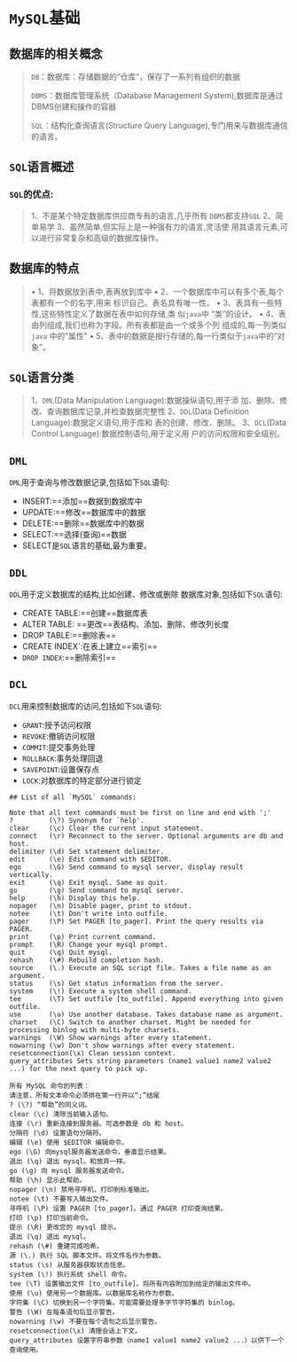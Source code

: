 # `MySQL`基础

## 数据库的相关概念

> `DB`：数据库：存储数据的“仓库”，保存了一系列有组织的数据
>
> `DBMS`：数据库管理系统（Database Management System),数据库是通过DBMS创建和操作的容器
>
> `SQL`：结构化查询语言(Structure Query Language),专门用来与数据库通信的语言。



## `SQL`语言概述

### `SQL`的优点:

> 1、不是某个特定数据库供应商专有的语言,几乎所有
> `DBMS`都支持`SQL`
> 2、简单易学
> 3、虽然简单,但实际上是一种强有力的语言,灵活使
> 用其语言元素,可以进行非常复杂和高级的数据库操作。

## 数据库的特点

> • 1、将数据放到表中,表再放到库中
> • 2、一个数据库中可以有多个表,每个表都有一个的名字,用来
> 标识自己。表名具有唯一性。
> • 3、表具有一些特性,这些特性定义了数据在表中如何存储,类
> 似`java`中 “类”的设计。
> • 4、表由列组成,我们也称为字段。所有表都是由一个或多个列
> 组成的,每一列类似`java` 中的”属性”
> • 5、表中的数据是按行存储的,每一行类似于`java`中的“对象”。
>
> 

## `SQL`语言分类

> 1、`DML`(Data Manipulation Language):数据操纵语句,用于添
> 加、删除、修改、查询数据库记录,并检查数据完整性
> 2、`DDL`(Data Definition Language):数据定义语句,用于库和
> 表的创建、修改、删除。
> 3、`DCL`(Data Control Language):数据控制语句,用于定义用
> 户的访问权限和安全级别。

## `DML`

`DML`用于查询与修改数据记录,包括如下`SQL`语句:

+ INSERT:==添加==数据到数据库中
+ UPDATE:==修改==数据库中的数据
+ DELETE:==删除==数据库中的数据
+ SELECT:==选择(查询)==数据
+  SELECT是`SQL`语言的基础,最为重要。

## `DDL`

`DDL`用于定义数据库的结构,比如创建、修改或删除
数据库对象,包括如下`SQL`语句:

+ CREATE TABLE:==创建==数据库表
+ ALTER TABLE: ==更改==表结构、添加、删除、修改列长度
+ DROP TABLE:==删除表==
+ CREATE INDEX`:在表上建立==索引==
+ `DROP INDEX`:==删除索引==

## `DCL`

`DCL`用来控制数据库的访问,包括如下`SQL`语句:

+ `GRANT`:授予访问权限
+ `REVOKE`:撤销访问权限
+ `COMMIT`:提交事务处理
+ `ROLLBACK`:事务处理回退
+ `SAVEPOINT`:设置保存点
+ `LOCK`:对数据库的特定部分进行锁定

```
## List of all `MySQL` commands:

Note that all text commands must be first on line and end with ';'
?         (\?) Synonym for `help'.
clear     (\c) Clear the current input statement.
connect   (\r) Reconnect to the server. Optional arguments are db and host.
delimiter (\d) Set statement delimiter.
edit      (\e) Edit command with $EDITOR.
ego       (\G) Send command to mysql server, display result vertically.
exit      (\q) Exit mysql. Same as quit.
go        (\g) Send command to mysql server.
help      (\h) Display this help.
nopager   (\n) Disable pager, print to stdout.
notee     (\t) Don't write into outfile.
pager     (\P) Set PAGER [to_pager]. Print the query results via PAGER.
print     (\p) Print current command.
prompt    (\R) Change your mysql prompt.
quit      (\q) Quit mysql.
rehash    (\#) Rebuild completion hash.
source    (\.) Execute an SQL script file. Takes a file name as an argument.
status    (\s) Get status information from the server.
system    (\!) Execute a system shell command.
tee       (\T) Set outfile [to_outfile]. Append everything into given outfile.
use       (\u) Use another database. Takes database name as argument.
charset   (\C) Switch to another charset. Might be needed for processing binlog with multi-byte charsets.
warnings  (\W) Show warnings after every statement.
nowarning (\w) Don't show warnings after every statement.
resetconnection(\x) Clean session context.
query_attributes Sets string parameters (name1 value1 name2 value2 ...) for the next query to pick up.
```





```
所有 MySQL 命令的列表：
请注意，所有文本命令必须排在第一行并以“;”结尾
? (\?) “帮助”的同义词。
clear (\c) 清除当前输入语句。
连接 (\r) 重新连接到服务器。可选参数是 db 和 host。
分隔符 (\d) 设置语句分隔符。
编辑 (\e) 使用 $EDITOR 编辑命令。
ego (\G) 向mysql服务器发送命令，垂直显示结果。
退出 (\q) 退出 mysql。和放弃一样。
go (\g) 向 mysql 服务器发送命令。
帮助 (\h) 显示此帮助。
nopager (\n) 禁用寻呼机，打印到标准输出。
notee (\t) 不要写入输出文件。
寻呼机 (\P) 设置 PAGER [to_pager]。通过 PAGER 打印查询结果。
打印 (\p) 打印当前命令。
提示 (\R) 更改您的 mysql 提示。
退出 (\q) 退出 mysql。
rehash (\#) 重建完成哈希。
源 (\.) 执行 SQL 脚本文件。将文件名作为参数。
status (\s) 从服务器获取状态信息。
system (\!) 执行系统 shell 命令。
tee (\T) 设置输出文件 [to_outfile]。将所有内容附加到给定的输出文件中。
使用 (\u) 使用另一个数据库。以数据库名称作为参数。
字符集 (\C) 切换到另一个字符集。可能需要处理多字节字符集的 binlog。
警告 (\W) 在每条语句后显示警告。
nowarning (\w) 不要在每个语句之后显示警告。
resetconnection(\x) 清理会话上下文。
query_attributes 设置字符串参数（name1 value1 name2 value2 ...）以供下一个查询使用。
```